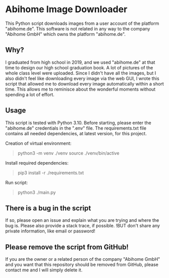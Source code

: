 # Abihome Image Downloader

This Python script downloads images from a user account of the platform "abihome.de". This software is not related in
any way to the company "Abihome GmbH" which owns the platform "abihome.de".

## Why?

I graduated from high school in 2019, and we used "abihome.de" at that time to design our high school graduation book. A
lot of pictures of the whole class level were uploaded. Since I didn't have all the images, but I also didn't feel like
downloading every image via the web GUI, I wrote this script that allowed me to download every image automatically
within a short time. This allows me to reminisce about the wonderful moments without spending a lot of effort.

## Usage

This script is tested with Python 3.10. Before starting, please enter the "abihome.de" credentials in the ".env" file.
The requirements.txt file contains all needed dependencies, at latest version, for this project.

Creation of virtual environment:

> python3 -m venv ./venv
> source ./venv/bin/active

Install required dependencies:

> pip3 install -r ./requirements.txt

Run script:

> python3 ./main.py


## There is a bug in the script

If so, please open an issue and explain what you are trying and where the bug is. Please also provide a stack trace, if
possible. !BUT don't share any private information, like email or password!

## Please remove the script from GitHub!

If you are the owner or a related person of the company "Abihome GmbH" and you want that this repository should be
removed from GitHub, please contact me and I will simply delete it.